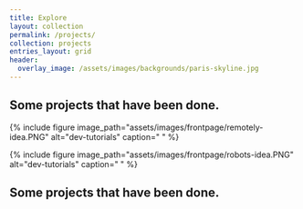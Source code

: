 ```yaml
---
title: Explore
layout: collection
permalink: /projects/
collection: projects
entries_layout: grid
header:
  overlay_image: /assets/images/backgrounds/paris-skyline.jpg
---
```


<h2>Some projects that have been done.</h2>

{%
include figure
image_path="assets/images/frontpage/remotely-idea.PNG"
alt="dev-tutorials"
caption=" "
%}

{%
include figure
image_path="assets/images/frontpage/robots-idea.PNG"
alt="dev-tutorials"
caption=" "
%}

<h2>Some projects that have been done.</h2>
